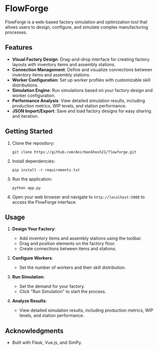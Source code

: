 # FlowForge

FlowForge is a web-based factory simulation and optimization tool that allows users to design, configure, and simulate complex manufacturing processes.

## Features

- **Visual Factory Design**: Drag-and-drop interface for creating factory layouts with inventory items and assembly stations.
- **Connection Management**: Define and visualize connections between inventory items and assembly stations.
- **Worker Configuration**: Set up worker profiles with customizable skill distributions.
- **Simulation Engine**: Run simulations based on your factory design and worker configuration.
- **Performance Analysis**: View detailed simulation results, including production metrics, WIP levels, and station performance.
- **JSON Import/Export**: Save and load factory designs for easy sharing and iteration.

## Getting Started

1. Clone the repository:
   ```
   git clone https://github.com/AnirbanGhosh21/flowforge.git
   ```

2. Install dependencies:
   ```
   pip install -r requirements.txt
   ```

3. Run the application:
   ```
   python app.py
   ```

4. Open your web browser and navigate to `http://localhost:5000` to access the FlowForge interface.

## Usage

1. **Design Your Factory**:
   - Add inventory items and assembly stations using the toolbar.
   - Drag and position elements on the factory floor.
   - Create connections between items and stations.

2. **Configure Workers**:
   - Set the number of workers and their skill distribution.

3. **Run Simulation**:
   - Set the demand for your factory.
   - Click "Run Simulation" to start the process.

4. **Analyze Results**:
   - View detailed simulation results, including production metrics, WIP levels, and station performance.

## Acknowledgments

- Built with Flask, Vue.js, and SimPy.
